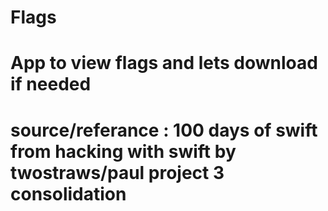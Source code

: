 # Flags

# App to view flags and lets download if needed

# source/referance : 100 days of swift from hacking with swift by twostraws/paul project 3 consolidation 
